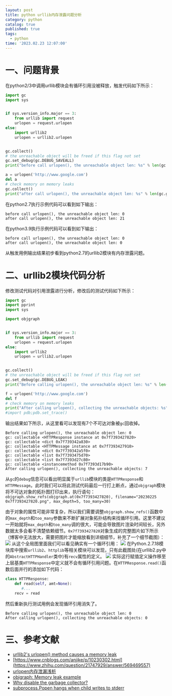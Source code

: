 ```yaml
---
layout: post
title: python urllib内存泄露问题分析
category: python
catalog: true
published: true
tags:
  - python
time: '2023.02.23 12:07:00'
---
```


# 一、问题背景
在python2/3中调用urllib模块会有循环引用没被释放，触发代码如下所示：
```python
import gc
import sys


if sys.version_info.major == 3:
    from urllib import request
    urlopen = request.urlopen
else:
    import urllib2
    urlopen = urllib2.urlopen


gc.collect()
# the unreachable object will be freed if this flag not set
gc.set_debug(gc.DEBUG_SAVEALL)
print("before call urlopen(), the unreachable object len: %s" % len(gc.garbage))

a = urlopen('http://www.google.com')
del a
# check memory on memory leaks
gc.collect()
print("after call urlopen(), the unreachable object len: %s" % len(gc.garbage))
```
在python2.7执行示例代码可以看到如下输出：
```shell
before call urlopen(), the unreachable object len: 0
after call urlopen(), the unreachable object len: 21
```
在python3.9执行示例代码可以看到如下输出：
```shell
before call urlopen(), the unreachable object len: 0
after call urlopen(), the unreachable object len: 0
```
从触发用例输出结果初步看到python2.7的urllib2模块有内存泄露问题。

# 二、urllib2模块代码分析
修改测试代码对引用泄露进行分析，修改后的测试代码如下所示：
```python
import gc
import pprint
import sys

import objgraph


if sys.version_info.major == 3:
    from urllib import request
    urlopen = request.urlopen
else:
    import urllib2
    urlopen = urllib2.urlopen


gc.collect()
# the unreachable object will be freed if this flag not set
gc.set_debug(gc.DEBUG_LEAK)
print("Before calling urlopen(), the unreachable object len: %s" % len(gc.garbage))

f = urlopen('http://www.google.com')
del f
# check memory on memory leaks
print("After calling urlopen(), collecting the unreachable objects: %s" % gc.collect())
#import pdb;pdb.set_trace()
```
输出结果如下所示，从这里看可以发现有7个不可达对象被`gc`回收掉。
```
Before calling urlopen(), the unreachable object len: 0
gc: collectable <HTTPResponse instance at 0x7f7393427820>
gc: collectable <dict 0x7f739342a830>
gc: collectable <HTTPMessage instance at 0x7f7393427910>
gc: collectable <dict 0x7f739342a5f0>
gc: collectable <list 0x7f7393475d70>
gc: collectable <list 0x7f7393d27c80>
gc: collectable <instancemethod 0x7f7393d17b90>
After calling urlopen(), collecting the unreachable objects: 7
```
从`gc`的`debug`信息可以看出明显属于`urllib`模块的类是`HTTPResponse`和`HTTPMessage`。此时我们可以将此测试代码最后一行打上断点，通过`objgraph`模块将不可达对象的拓扑图打印出来，执行语句：
`objgraph.show_refs(objgraph.at(0x7f7393427820), filename="20230225 0x7f7393427820.png", max_depth=5, too_many=30)`

由于对象的属性可能非常复杂，所以我们需要调整`objgraph.show_refs()`函数中的`max_depth`和`too_many`参数来不断扩展对象拓扑结构来找循环引用。这里不建议一开始就将`max_depth`和`too_many`调的很大，可能会导致图片渲染时间较长，另外数据太多会看不清楚依赖细节。`0x7f7393427820`对象生成的完整图片如下所示（博客中无法放大，需要把图片才能缩放看到详细细节，补充了一个细节截图）：
![]({{site.baseurl}}/img/2023/Q1/20230225-0x7f7393427820.png)
从这个全局图里面我们可以看见确实有一个循环引用：
![]({{site.baseurl}}/img/2023/Q1/20230225-0x7f7393427820-2.png)
在Python.2.7.18模块库中搜索`urllib2`、`httplib`等相关模块可以发现，只有此截图处(在urllib2.py中的`AbstractHTTPHandler`类中)有`recv`属性的定义。
![]({{site.baseurl}}/img/2023/Q1/20230225-recv.png)
实际这行赋值定义操作移至上层基类`HTTPResponse`中定义就不会有循环引用问题。在`HTTPResponse.read()`函数后面并行的添加如下代码：
```python
class HTTPResponse:
    def read(self, amt=None):
       #...
    recv = read
```
然后重新执行测试用例会发现循环引用消失了。
```
Before calling urlopen(), the unreachable object len: 0
After calling urlopen(), collecting the unreachable objects: 0
```

# 三、参考文献
- [urllib2's urlopen() method causes a memory leak](https://github.com/python/cpython/issues/42012)
- [https://www.cnblogs.com/anjike/p/10230302.html](https://www.zhihu.com/question/21747929/answer/569469557)
- [urlopen内存泄漏浅析](https://www.cnblogs.com/anjike/p/10230302.html)
- [objgraph: Memory leak example](https://mg.pov.lt/objgraph/#memory-leak-example)
- [Why disable the garbage collector?](https://stackoverflow.com/questions/20495946/why-disable-the-garbage-collector)
- [subprocess.Popen hangs when child writes to stderr](https://bugs.python.org/issue1336)
